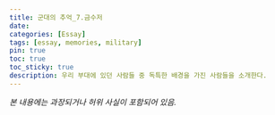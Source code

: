 ```yaml
---
title: 군대의 추억_7.금수저
date: 
categories: [Essay]
tags: [essay, memories, military]
pin: true
toc: true
toc_sticky: true
description: 우리 부대에 있던 사람들 중 독특한 배경을 가진 사람들을 소개한다.
---
```


_본 내용에는 과장되거나 허위 사실이 포함되어 있음._